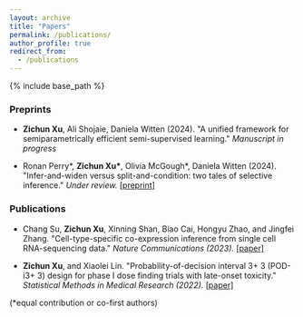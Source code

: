 ```yaml
---
layout: archive
title: "Papers"
permalink: /publications/
author_profile: true
redirect_from:
  - /publications
---
```


{% include base_path %}

### Preprints
* <b>Zichun Xu</b>, Ali Shojaie, Daniela Witten (2024). "A unified framework for semiparametrically efficient semi-supervised learning." <i> Manuscript in progress </i>

* Ronan Perry*, <b>Zichun Xu*</b>, Olivia McGough*, Daniela Witten (2024). "Infer-and-widen versus split-and-condition: two tales of selective inference." <i>Under review.</i> <a href = "https://arxiv.org/abs/2408.06323">[preprint]</a>

### Publications
* Chang Su, <b>Zichun Xu</b>, Xinning Shan, Biao Cai, Hongyu Zhao, and Jingfei Zhang. "Cell-type-specific co-expression inference from single cell RNA-sequencing data." <i>Nature Communications (2023).</i> <a href = "https://www.nature.com/articles/s41467-023-40503-7">[paper]</a>

* <b>Zichun Xu</b>, and Xiaolei Lin. "Probability-of-decision interval 3+ 3 (POD-i3+ 3) design for phase I dose finding trials with late-onset toxicity." <i>Statistical Methods in Medical Research (2022).</i> <a href = "https://journals.sagepub.com/doi/10.1177/09622802211052746">[paper]</a>

(*equal contribution or co-first authors)

